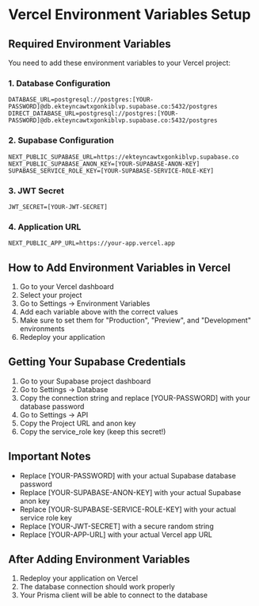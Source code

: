 # Vercel Environment Variables Setup

## Required Environment Variables

You need to add these environment variables to your Vercel project:

### 1. Database Configuration
```
DATABASE_URL=postgresql://postgres:[YOUR-PASSWORD]@db.ekteyncawtxgonkiblvp.supabase.co:5432/postgres
DIRECT_DATABASE_URL=postgresql://postgres:[YOUR-PASSWORD]@db.ekteyncawtxgonkiblvp.supabase.co:5432/postgres
```

### 2. Supabase Configuration
```
NEXT_PUBLIC_SUPABASE_URL=https://ekteyncawtxgonkiblvp.supabase.co
NEXT_PUBLIC_SUPABASE_ANON_KEY=[YOUR-SUPABASE-ANON-KEY]
SUPABASE_SERVICE_ROLE_KEY=[YOUR-SUPABASE-SERVICE-ROLE-KEY]
```

### 3. JWT Secret
```
JWT_SECRET=[YOUR-JWT-SECRET]
```

### 4. Application URL
```
NEXT_PUBLIC_APP_URL=https://your-app.vercel.app
```

## How to Add Environment Variables in Vercel

1. Go to your Vercel dashboard
2. Select your project
3. Go to Settings → Environment Variables
4. Add each variable above with the correct values
5. Make sure to set them for "Production", "Preview", and "Development" environments
6. Redeploy your application

## Getting Your Supabase Credentials

1. Go to your Supabase project dashboard
2. Go to Settings → Database
3. Copy the connection string and replace [YOUR-PASSWORD] with your database password
4. Go to Settings → API
5. Copy the Project URL and anon key
6. Copy the service_role key (keep this secret!)

## Important Notes

- Replace [YOUR-PASSWORD] with your actual Supabase database password
- Replace [YOUR-SUPABASE-ANON-KEY] with your actual Supabase anon key
- Replace [YOUR-SUPABASE-SERVICE-ROLE-KEY] with your actual service role key
- Replace [YOUR-JWT-SECRET] with a secure random string
- Replace [YOUR-APP-URL] with your actual Vercel app URL

## After Adding Environment Variables

1. Redeploy your application on Vercel
2. The database connection should work properly
3. Your Prisma client will be able to connect to the database
